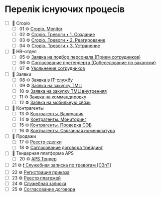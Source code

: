 # Перелік існуючих процесів

- [ ] 📂 Cropio
    - [ ] 01 ⚙ [Cropio. Monitor](./P01/P01.md)
    - [ ] 02 ⚙ [Cropio. Тревоги • 1. Создание](./P02/P02.md)
    - [ ] 03 ⚙ [Сropio. Тревоги • 2. Реагирование](./P03/P03.md)
    - [ ] 04 ⚙ [Сropio. Тревоги • 3. Устранение](./P04/P04.md)
- [ ] 📂 HR-отдел
    - [ ] 05 ⚙ [Заявка на подбор персонала (Прием сотрудников)](./P05/P05.md)
    - [ ] 06 ⚙ [Согласование претендерта (Собеседование по вакансии)](./P06/P06.md)
    - [ ] 07 ⚙ [Увольнение сотрудников](./P07/P07.md)
- [ ] 📂 Заявки
    - [ ] 08 ⚙ [Заявка в IT-службу](./P08/P08.md)
    - [ ] 09 ⚙ [Заявка на закупку ТМЦ](./P09/P09.md)
    - [ ] 10 ⚙ [Заявка на закупку ТМЦ внутренняя](./P10/P10.md)
    - [ ] 11 ⚙ [Заявка на коммандировку](./P11/P11.md)
    - [ ] 12 ⚙ [Заявка на мобильную связь](./P12/P12.md)
- [ ] 📂 Контрагенты
    - [ ] 13 ⚙ [Контрагенты. Валидация](./P13/P13.md)
    - [ ] 14 ⚙ [Контрагенты. Мониторинг](./P14/P14.md)
    - [ ] 15 ⚙ [Контрагенты. Проверка СЭБ](./P15/P15.md)
    - [ ] 16 ⚙ [Контрагенты. Связанная номенклатура](./P16/P16.md)
- [ ] 📂 Продажи
    - [ ] 17 ⚙ [Реестр сделки](./P17/P17.md)
    - [ ] 18 ⚙ [Согласование договора трейдинг](./P18/P18.md)
- [ ] 📂 Тендерная платформа APS
    - [ ] 20 ⚙ [APS Тендер](./P20/P20.md)
- [ ] 21 ⚙ [❗ Служебная записка по тревогам [СЗпТ]](./P21/P21.md)
- [ ] 22 ⚙ [Регистрация приказа](./P22/P22.md)
- [ ] 23 ⚙ [Реестр платежей](./P23/P23.md)
- [ ] 24 ⚙ [Служебная записка](./P24/P24.md)
- [ ] 25 ⚙ [Согласование договора](./P25/P25.md)

